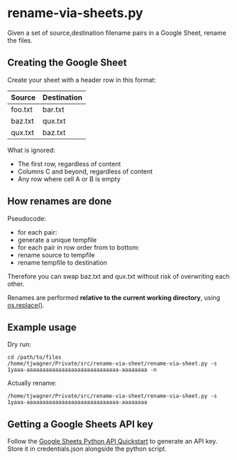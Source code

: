 # rename-via-sheets.py

Given a set of source,destination filename pairs in a Google Sheet, rename the
files.

## Creating the Google Sheet

Create your sheet with a header row in this format:

| Source  | Destination |
|---------|-------------|
| foo.txt | bar.txt     |
| baz.txt | qux.txt     |
| qux.txt | baz.txt     |

What is ignored:

 * The first row, regardless of content
 * Columns C and beyond, regardless of content
 * Any row where cell A or B is empty

## How renames are done

Pseudocode:

 * for each pair:
  * generate a unique tempfile
 * for each pair in row order from to bottom:
  * rename source to tempfile
  * rename tempfile to destination

Therefore you can swap baz.txt and qux.txt without risk of overwriting each
other.

Renames are performed **relative to the current working directory**, using
[os.replace()](https://docs.python.org/3/library/os.html#os.replace).

## Example usage

Dry run:

```
cd /path/to/files
/home/tjwagner/Private/src/rename-via-sheet/rename-via-sheet.py -s
1yaaa-aaaaaaaaaaaaaaaaaaaaaaaaaaaaa-aaaaaaaa -n
```

Actually rename:

```
/home/tjwagner/Private/src/rename-via-sheet/rename-via-sheet.py -s
1yaaa-aaaaaaaaaaaaaaaaaaaaaaaaaaaaa-aaaaaaaa
```

## Getting a Google Sheets API key

Follow the [Google Sheets Python API
Quickstart](https://developers.google.com/sheets/api/quickstart/python) to
generate an API key. Store it in credentials.json alongside the python script.
